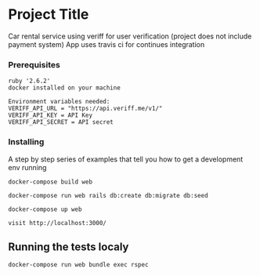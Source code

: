 # Project Title

Car rental service using veriff for user verification
(project does not include payment system)
App uses travis ci for continues integration

### Prerequisites

```
ruby '2.6.2'
docker installed on your machine

Environment variables needed: 
VERIFF_API_URL = "https://api.veriff.me/v1/"
VERIFF_API_KEY = API Key
VERIFF_API_SECRET = API secret
```

### Installing

A step by step series of examples that tell you how to get a development env running
```
docker-compose build web
```
```
docker-compose run web rails db:create db:migrate db:seed
```
```
docker-compose up web
```
```
visit http://localhost:3000/
```

## Running the tests localy
```
docker-compose run web bundle exec rspec
```
